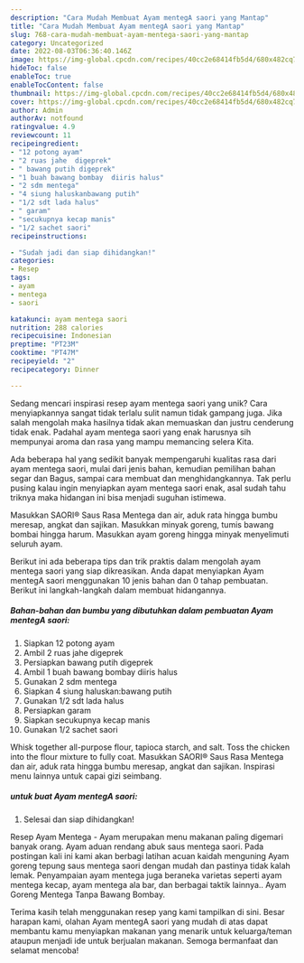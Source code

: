 ```yaml
---
description: "Cara Mudah Membuat Ayam mentegA saori yang Mantap"
title: "Cara Mudah Membuat Ayam mentegA saori yang Mantap"
slug: 768-cara-mudah-membuat-ayam-mentega-saori-yang-mantap
category: Uncategorized
date: 2022-08-03T06:36:40.146Z
image: https://img-global.cpcdn.com/recipes/40cc2e68414fb5d4/680x482cq70/ayam-mentega-saori-foto-resep-utama.jpg
hideToc: false
enableToc: true
enableTocContent: false
thumbnail: https://img-global.cpcdn.com/recipes/40cc2e68414fb5d4/680x482cq70/ayam-mentega-saori-foto-resep-utama.jpg
cover: https://img-global.cpcdn.com/recipes/40cc2e68414fb5d4/680x482cq70/ayam-mentega-saori-foto-resep-utama.jpg
author: Admin
authorAv: notfound
ratingvalue: 4.9
reviewcount: 11
recipeingredient:
- "12 potong ayam"
- "2 ruas jahe  digeprek"
- " bawang putih digeprek"
- "1 buah bawang bombay  diiris halus"
- "2 sdm mentega"
- "4 siung haluskanbawang putih"
- "1/2 sdt lada halus"
- " garam"
- "secukupnya kecap manis"
- "1/2 sachet saori"
recipeinstructions:

- "Sudah jadi dan siap dihidangkan!"
categories:
- Resep
tags:
- ayam
- mentega
- saori

katakunci: ayam mentega saori 
nutrition: 288 calories
recipecuisine: Indonesian
preptime: "PT23M"
cooktime: "PT47M"
recipeyield: "2"
recipecategory: Dinner

---
```





Sedang mencari inspirasi resep ayam mentega saori yang unik? Cara menyiapkannya sangat tidak terlalu sulit namun tidak gampang juga. Jika salah mengolah maka hasilnya tidak akan memuaskan dan justru cenderung tidak enak. Padahal ayam mentega saori yang enak harusnya sih mempunyai aroma dan rasa yang mampu memancing selera Kita.





Ada beberapa hal yang sedikit banyak mempengaruhi kualitas rasa dari ayam mentega saori, mulai dari jenis bahan, kemudian pemilihan bahan segar dan Bagus, sampai cara membuat dan menghidangkannya. Tak perlu pusing kalau ingin menyiapkan ayam mentega saori enak,      asal sudah tahu triknya maka hidangan ini bisa menjadi suguhan istimewa.














Masukkan SAORI® Saus Rasa Mentega dan air, aduk rata hingga bumbu meresap, angkat dan sajikan. Masukkan minyak goreng, tumis bawang bombai hingga harum. Masukkan ayam goreng hingga minyak menyelimuti seluruh ayam.






Berikut ini ada beberapa tips dan trik praktis dalam mengolah ayam mentega saori yang siap dikreasikan. Anda dapat menyiapkan Ayam mentegA saori menggunakan 10 jenis bahan dan 0 tahap pembuatan. Berikut ini langkah-langkah dalam membuat hidangannya.

<!--inarticleads1-->

##### Bahan-bahan dan bumbu yang dibutuhkan dalam pembuatan Ayam mentegA saori:

1. Siapkan 12 potong ayam
1. Ambil 2 ruas jahe  digeprek
1. Persiapkan  bawang putih digeprek
1. Ambil 1 buah bawang bombay  diiris halus
1. Gunakan 2 sdm mentega
1. Siapkan 4 siung haluskan:bawang putih
1. Gunakan 1/2 sdt lada halus
1. Persiapkan  garam
1. Siapkan secukupnya kecap manis
1. Gunakan 1/2 sachet saori


Whisk together all-purpose flour, tapioca starch, and salt. Toss the chicken into the flour mixture to fully coat. Masukkan SAORI® Saus Rasa Mentega dan air, aduk rata hingga bumbu meresap, angkat dan sajikan. Inspirasi menu lainnya untuk capai gizi seimbang. 

<!--inarticleads2-->

#####  untuk buat Ayam mentegA saori:


1. Selesai dan siap dihidangkan!

Resep Ayam Mentega - Ayam merupakan menu makanan paling digemari banyak orang. Ayam aduan rendang abuk saus mentega saori. Pada postingan kali ini kami akan berbagi latihan acuan kaidah menguning Ayam goreng tepung saus mentega saori dengan mudah dan pastinya tidak kalah lemak. Penyampaian ayam mentega juga beraneka varietas seperti ayam mentega kecap, ayam mentega ala bar, dan berbagai taktik lainnya.. Ayam Goreng Mentega Tanpa Bawang Bombay. 

Terima kasih telah menggunakan resep yang kami tampilkan di sini. Besar harapan kami, olahan Ayam mentegA saori yang mudah di atas dapat membantu kamu menyiapkan makanan yang menarik untuk keluarga/teman ataupun menjadi ide untuk berjualan makanan. Semoga bermanfaat dan selamat mencoba!
